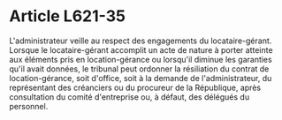# Article L621-35

L'administrateur veille au respect des engagements du locataire-gérant.   Lorsque le locataire-gérant accomplit un acte de nature à porter atteinte aux éléments pris en location-gérance ou lorsqu'il diminue les garanties qu'il avait données, le tribunal peut ordonner la résiliation du contrat de location-gérance, soit d'office, soit à la demande de l'administrateur, du représentant des créanciers ou du procureur de la République, après consultation du comité d'entreprise ou, à défaut, des délégués du personnel.